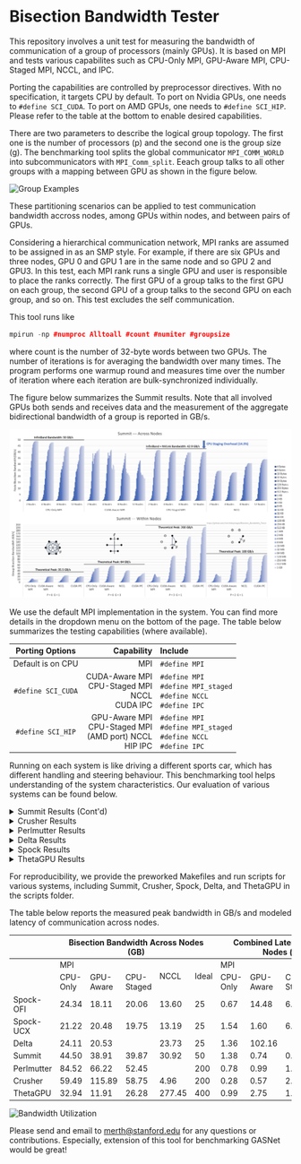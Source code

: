 # Bisection Bandwidth Tester
This repository involves a unit test for measuring the bandwidth of communication of a group of processors (mainly GPUs). It is based on MPI and tests various capabilites such as CPU-Only MPI, GPU-Aware MPI, CPU-Staged MPI, NCCL, and IPC.

Porting the capabilities are controlled by preprocessor directives. With no specification, it targets CPU by default. To port on Nvidia GPUs, one needs to ```#define SCI_CUDA```. To port on AMD GPUs, one needs to ```#define SCI_HIP```. Please refer to the table at the bottom to enable desired capabilities.

There are two parameters to describe the logical group topology. The first one is the number of processors (p) and the second one is the group size (g). The benchmarking tool splits the global communicator ```MPI_COMM_WORLD``` into subcommunicators with ```MPI_Comm_split```. Eeach group talks to all other groups with a mapping between GPU as shown in the figure below.

![Group Examples](https://github.com/merthidayetoglu/OLCF_BW_test/blob/main/results/group_examples.png)

These partitioning scenarios can be applied to test communication bandwidth accross nodes, among GPUs within nodes, and between pairs of GPUs.

Considering a hierarchical communication network, MPI ranks are assumed to be assigned in as an SMP style. For example, if there are six GPUs and three nodes, GPU 0 and GPU 1 are in the same node and so GPU 2 and GPU3. In this test, each MPI rank runs a single GPU and user is responsible to place the ranks correctly. The first GPU of a group talks to the first GPU on each group, the second GPU of a group talks to the second GPU on each group, and so on. This test excludes the self communication.

This tool runs like
```cpp
mpirun -np #numproc Alltoall #count #numiter #groupsize
```
where count is the number of 32-byte words between two GPUs. The number of iterations is for averaging the bandwidth over many times. The program performs one warmup round and measures time over the number of iteration where each iteration are bulk-synchronized individually.

The figure below summarizes the Summit results. Note that all involved GPUs both sends and receives data and the measurement of the aggregate bidirectional bandwidth of a group is reported in GB/s.

![Summit Measurement](https://github.com/merthidayetoglu/Bisection_Bandwidth_Tester/blob/main/results/summit_bandwidth.png)

We use the default MPI implementation in the system. You can find more details in the dropdown menu on the bottom of the page. The table below summarizes the testing capabilities (where available).

| Porting Options   | Capability | Include |
| :---:               | ---: | :--- |
|Default is on CPU  | MPI | `#define MPI` |
|`#define SCI_CUDA` | CUDA-Aware MPI <br> CPU-Staged MPI <br> NCCL <br> CUDA IPC | `#define MPI` <br> `#define MPI_staged` <br> `#define NCCL` <br> `#define IPC` |
|`#define SCI_HIP`  | GPU-Aware MPI <br> CPU-Staged MPI <br> (AMD port) NCCL <br> HIP IPC | `#define MPI` <br> `#define MPI_staged` <br> `#define NCCL` <br> `#define IPC` |

Running on each system is like driving a different sports car, which has different handling and steering behaviour. This benchmarking tool helps understanding of the system characteristics. Our evaluation of various systems can be found below.

<details><summary>Summit Results (Cont'd)</summary>
<p>

Summit has [IBM Spectrum MPI](https://www.ibm.com/docs/en/SSZTET_EOS/eos/guide_101.pdf), which uses a lower-level transport layer called parallel active message interfece (PAMI). By default, PAMI variables are configured to have a lower latency [as reported here](https://docs.olcf.ornl.gov/systems/summit_user_guide.html#spectrum-mpi-tunings-needed-for-maximum-bandwidth). Thanks [Chris Zimmer](https://www.olcf.ornl.gov/directory/staff-member/christopher-zimmer/) for pointing it out! To obtain full theoretical bandwidth, we set up the PAMI variables as:
```bash
export PAMI_ENABLE_STRIPING=1
export PAMI_IBV_ADAPTER_AFFINITY=1
export PAMI_IBV_DEVICE_NAME="mlx5_0:1,mlx5_3:1"
export PAMI_IBV_DEVICE_NAME_1="mlx5_3:1,mlx5_0:1"
```

Results with default configuration is shown below (not to be confused with the full-bandwidth configuration that is shown above). We include the equation for calculating the theoretical bandwidth of the CPU-Staged mode.

![Summit Measurement](https://github.com/merthidayetoglu/Bisection_Bandwidth_Tester/blob/main/results/summit_latency.png)

NCCL performs irrespective of the PAMI configuration, because it uses UCX API across nodes. CUDA-Aware MPI breaks down with large message sizes due to a known problem.
  
[Summit User Guide](https://docs.olcf.ornl.gov/systems/summit_user_guide.html)
  
</p>
</details>


<details><summary>Crusher Results</summary>
<p>

Crusher is a testbed for Frontier&mdash;the first official exascale system. They have the same node architecture and software toolchain. It has Cray MPICH MPI implementation by default.
  
![Crusher Across Nodes](https://github.com/merthidayetoglu/Bisection_Bandwidth_Tester/blob/main/results/crusher_across_nodes.png)

![Crusher Within Nodes](https://github.com/merthidayetoglu/Bisection_Bandwidth_Tester/blob/main/results/crusher_within_nodes.png)

[Crusher User Guide](https://docs.olcf.ornl.gov/systems/crusher_quick_start_guide.html)
  
</p>
</details>


<details><summary>Perlmutter Results</summary>
<p>


![Perlmutter Bandwidth](https://github.com/merthidayetoglu/Bisection_Bandwidth_Tester/blob/main/results/perlmutter_bandwidth.png)

</p>
</details>

<details><summary>Delta Results</summary>
<p>

Delta is an NCSA system that is composed of multi-GPU nodes with four Nvidia A100 GPUs each. It has Slingshot 10 and runs OpenMPI+UCX by default.
  
![Delta Measurement](https://github.com/merthidayetoglu/Bisection_Bandwidth_Tester/blob/main/results/delta_measurement.png)

[Delta User Guide](https://wiki.ncsa.illinois.edu/display/DSC/Delta+User+Guide)
  
</p>
</details>


<details><summary>Spock Results</summary>
<p>
  
Spock is an experimental system at OLC that is composed of multi-GPU nodes with four AMD MI100 GPUs each. It has Slingshot 10 and runs Cray MPICH+OFI by default. We also tried Cray MPICH+UCX by loading modules `craype-network-ucx` and `cray-mpich-ucx`.

![Spock Measurement](https://github.com/merthidayetoglu/Bisection_Bandwidth_Tester/blob/main/results/spock_measurement.png)

The results below are taken within one node with the default MPI because Cray MPICH+UCX crahes with buffer size larger than 16 KB when GPUs are involved.

![Spock Measurement](https://github.com/merthidayetoglu/Bisection_Bandwidth_Tester/blob/main/results/spock_within_nodes.png)

[Spock User Guide](https://docs.olcf.ornl.gov/systems/spock_quick_start_guide.html)

<p>

</p>
</details>

<details><summary>ThetaGPU Results</summary>
<p>

ThetaGPU is an Nvidia DGX-A100 System with eight GPUs per node. The GPUs each GPU is connected to six NVSwitches via NVLinks, where each link has 100 GB/s bidirectional bandwidth. Considering the physical communication architecture, we can model the bisection bandwidth within a fully-connected topology, where each GPUs has a peak bandwidth of 600 GB/s. As a result, the bisection bandwidth of a group can be written as:
  
```math
\beta_{\textrm{group}}^{-1} = g\times600\textrm{ GB/s}
```
where g is the number of GPUs in each group. The figure below shows the bandwidth measurements with various configuration within the DGX-A100 node.

![ThetaGPU Measurement](https://github.com/merthidayetoglu/Bisection_Bandwidth_Tester/blob/main/results/thetaGPU_within_nodes.png)


[ThetaGPU User Guide](https://maps.app.goo.gl/GLmdk82YJF3EWeiJ9)

</p>
</details>

For reproducibility, we provide the preworked Makefiles and run scripts for various systems, including Summit, Crusher, Spock, Delta, and ThetaGPU in the scripts folder.

The table below reports the measured peak bandwidth in GB/s and modeled latency of communication across nodes.
<table>
<thead>
  <tr>
    <th></th>
    <th colspan="5">Bisection Bandwidth Across Nodes (GB)</th>
    <th colspan="4">Combined Latency Across Nodes (us)</th>
  </tr>
</thead>
<tbody>
  <tr>
    <td></td>
    <td colspan="3">MPI</td>
    <td rowspan="2">NCCL</td>
    <td rowspan="2">Ideal</td>
    <td colspan="3">MPI</td>
    <td rowspan="2">NCCL</td>
  </tr>
  <tr>
    <td></td>
    <td>CPU-Only</td>
    <td>GPU-Aware</td>
    <td>CPU-Staged</td>
    <td>CPU-Only</td>
    <td>GPU-Aware</td>
    <td>CPU-Staged</td>
  </tr>
  <tr>
    <td>Spock-OFI</td>
    <td>24.34</td>
    <td>18.11</td>
    <td>20.06</td>
    <td>13.60</td>
    <td>25</td>
    <td>0.67</td>
    <td>14.48</td>
    <td>6.54</td>
    <td>308.47</td>
  </tr>
  <tr>
    <td>Spock-UCX</td>
    <td>21.22</td>
    <td>20.48</td>
    <td>19.75</td>
    <td>13.19</td>
    <td>25</td>
    <td>1.54</td>
    <td>1.60</td>
    <td>6.64</td>
    <td>318.10</td>
  </tr>
  <tr>
    <td>Delta</td>
    <td>24.11</td>
    <td>20.53</td>
    <td>    </td>
    <td>23.73</td>
    <td>25</td>
    <td>1.36</td>
    <td>102.16</td>
    <td>    </td>
    <td>1.38</td>
  </tr>
  <tr>
    <td>Summit</td>
    <td>44.50</td>
    <td>38.91</td>
    <td>39.87</td>
    <td>30.92</td>
    <td>50</td>
    <td>1.38</td>
    <td>0.74</td>
    <td>0.84</td>
    <td>1.64</td>
  </tr>
  <tr>
    <td>Perlmutter</td>
    <td>84.52</td>
    <td>66.22</td>
    <td>52.45</td>
    <td>    </td>
    <td>200</td>
    <td>0.78</td>
    <td>0.99</td>
    <td>1.25</td>
    <td>    </td>
  </tr>
  <tr>
    <td>Crusher</td>
    <td>59.49</td>
    <td>115.89</td>
    <td>58.75</td>
    <td>4.96</td>
    <td>200</td>
    <td>0.28</td>
    <td>0.57</td>
    <td>2.23</td>
    <td>211.54</td>
  </tr>
  <tr>
    <td>ThetaGPU</td>
    <td>32.94</td>
    <td>11.91</td>
    <td>26.28</td>
    <td>277.45</td>
    <td>400</td>
    <td>0.99</td>
    <td>2.75</td>
    <td>1.25</td>
    <td>3.78</td>
  </tr>
</tbody>
</table>

![Bandwidth Utilization](https://github.com/merthidayetoglu/OLCF_BW_test/blob/main/results/bandwidth_utilization.png)


Please send and email to [merth@stanford.edu](merth@stanford.edu) for any questions or contributions. Especially, extension of this tool for benchmarking GASNet would be great!

